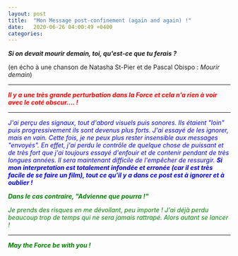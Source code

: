 ```yaml
---
layout: post
title:  "Mon Message post-confinement (again and again) !"
date:   2020-06-26 04:00:49 +0400
categories: 
---
```

<!---
You’ll find this post in your `_posts` directory. Go ahead and edit it and re-build the site to see your changes. You can rebuild the site in many different ways, but the most common way is to run `jekyll serve`, which launches a web server and auto-regenerates your site when a file is updated.

Jekyll requires blog post files to be named according to the following format:

`YEAR-MONTH-DAY-title.MARKUP`

Where `YEAR` is a four-digit number, `MONTH` and `DAY` are both two-digit numbers, and `MARKUP` is the file extension representing the format used in the file. After that, include the necessary front matter. Take a look at the source for this post to get an idea about how it works.

Jekyll also offers powerful support for code snippets:

{% highlight ruby %}
def print_hi(name)
  puts "Hi, #{name}"
end
print_hi('Tom')
#=> prints 'Hi, Tom' to STDOUT.
{% endhighlight %}

Check out the [Jekyll docs][jekyll-docs] for more info on how to get the most out of Jekyll. File all bugs/feature requests at [Jekyll’s GitHub repo][jekyll-gh]. If you have questions, you can ask them on [Jekyll Talk][jekyll-talk].

[jekyll-docs]: https://jekyllrb.com/docs/home
[jekyll-gh]:   https://github.com/jekyll/jekyll
[jekyll-talk]: https://talk.jekyllrb.com/
--->



***Si on devait mourir demain, toi, qu'est-ce que tu ferais ?***

(en écho à une chanson de Natasha St-Pier et de Pascal Obispo : *Mourir demain*)  

   

------
<span style="color: red">***Il y a une très grande perturbation dans la Force et cela n'a rien à voir avec le coté obscur.... !***</span>


-----

<span style="color: blue">*J'ai perçu des signaux, tout d'abord visuels puis sonores. Ils étaient "loin" puis progressivement ils sont devenus plus forts. J'ai essayé de les ignorer, mais en vain. Cette fois, je ne peux plus rester insensible aux messages "envoyés". En effet, j'ai perdu le contrôle de quelque chose de puissant et de très fort que j'ai toujours essayé d'enfouir et de contenir pendant de très longues années. Il sera maintenant difficile de l'empêcher de ressurgir.* ***Si mon interpretation est totalement infondée et erronée (car il est très facile de se faire un film), tout ce qu'il y a dans ce post est à ignorer et à oublier !***</span>

<span style="color: green">***Dans le cas contraire, "Advienne que pourra !"***</span>

<span style="color: green">*Je prends des risques en me dévoilant, peu importe !*</span>
<span style="color: green">*J'ai déjà perdu beaucoup trop de temps qui ne sera jamais rattrapé. Alors autant se lancer !*</span>

-----
<span style="color: green">***May the Force be with you !***</span>


